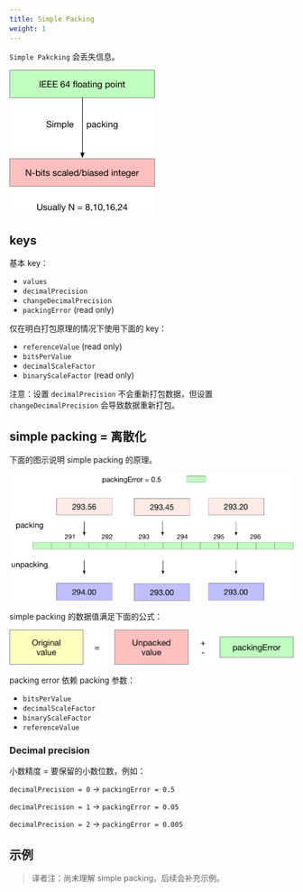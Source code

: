 ```yaml
---
title: Simple Packing
weight: 1
---
```


`Simple Pakcking` 会丢失信息。

![](asset/simple_packing.png)

## keys

基本 key：

- `values`
- `decimalPrecision`
- `changeDecimalPrecision`
- `packingError` (read only)

仅在明白打包原理的情况下使用下面的 key：

- `referenceValue` (read only)
- `bitsPerValue`
- `decimalScaleFactor`
- `binaryScaleFactor` (read only)

注意：设置 `decimalPrecision` 不会重新打包数据，但设置 `changeDecimalPrecision` 会导致数据重新打包。

## simple packing = 离散化

下面的图示说明 simple packing 的原理。

![](asset/simple_packing_discretization.png)

simple packing 的数据值满足下面的公式：

![](asset/simple_packing_value.png)

packing error 依赖 packing 参数：

- `bitsPerValue`
- `decimalScaleFactor`
- `binaryScaleFactor`
- `referenceValue`

### Decimal precision

小数精度 = 要保留的小数位数，例如：

`decimalPrecision = 0` -> `packingError = 0.5`

`decimalPrecision = 1` -> `packingError = 0.05`

`decimalPrecision = 2` -> `packingError = 0.005`

## 示例

> 译者注：尚未理解 simple packing，后续会补充示例。
